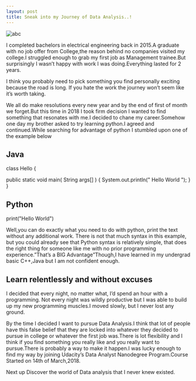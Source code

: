 ```yaml
---
layout: post
title: Sneak into my Journey of Data Analysis..!
---
```


![abc](https://image.ibb.co/d6Cp9T/1_By1_Z2ku_DX18o_NCo_Tnca_Tfw.png)

I completed bachelors in electrical engineering back in 2015.A graduate with no job offer from College,the reason behind no companies visited my college.I struggled enough to grab my first job as Management trainee.But surprisingly I wasn’t happy with work I was doing.Everything lasted for 2 years.

I think you probably need to pick something you find personally exciting because the road is long. If you hate the work the journey won’t seem like it’s worth taking.

We all do make resolutions every new year and by the end of first of month we forget.But this time in 2018 I took firm decision I  wanted to find something that resonates with me.I decided to chane my career.Somehow one day my brother asked to try learning python.I agreed and continued.While searching for advantage of python I stumbled upon one of the example below

## Java
class Hello 
{
  
  public static void main( String args[] ) {
     System.out.println(" Hello World ");
  }
 }


## Python
print("Hello World")

Well,you can do exactly what you need to do with python, print the text without any additional work. There is not that much syntax in this example, but you could already see that Python syntax is relatively simple, that does the right thing  for someone like me with no prior programming experience.”That’s a BIG Advantage”Though,I have learned in my undergrad basic C++,Java but I am not confident enough.

## Learn relentlessly and without excuses
I decided that every night, no matter what, I’d spend an hour with a programming. Not every night was wildly productive but I was able to  build up my new programming muscles.I moved slowly, but I never lost any ground.

By the time I decided I want to pursue Data Analysis.I think that lot of people have this false belief that they are locked into whatever they decided to pursue in college or whatever the first job was.There is lot flexibility and I think if you find something you really like and you really want to pursue.There is probably a way to make it happen.I was lucky enough to find my way by joining Udacity’s Data Analyst Nanodegree Program.Course Started on 14th of March,2018.

Next up Discover the world of Data analysis that I never knew existed.



